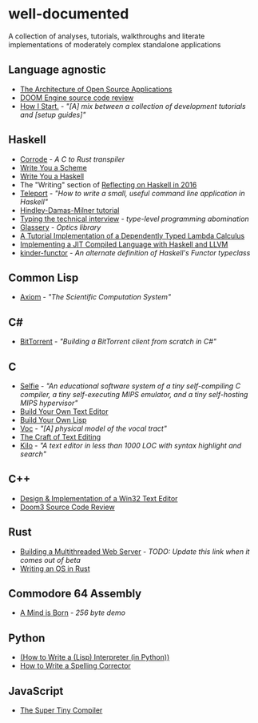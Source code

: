 # well-documented
A collection of analyses, tutorials, walkthroughs and literate implementations of moderately complex standalone applications

## Language agnostic

- [The Architecture of Open Source Applications](http://aosabook.org/en/index.html)
- [DOOM Engine source code review](http://fabiensanglard.net/doomIphone/doomClassicRenderer.php)
- [How I Start.](http://howistart.org/) - *"[A] mix between a collection of development tutorials and [setup guides]"*

## Haskell

- [Corrode](https://github.com/jameysharp/corrode/blob/master/src/Language/Rust/Corrode/C.md) - *A C to Rust transpiler*
- [Write You a Scheme](https://wespiser.com/writings/wyas/home.html)
- [Write You a Haskell](http://dev.stephendiehl.com/fun/)
- The "Writing" section of [Reflecting on Haskell in 2016](http://www.stephendiehl.com/posts/haskell_2017.html)
- [Teleport](http://bollu.github.io/teleport/) - *"How to write a small, useful command line application in Haskell"*
- [Hindley-Damas-Milner tutorial](https://github.com/quchen/articles/tree/master/hindley-milner)
- [Typing the technical interview](https://aphyr.com/posts/342-typing-the-technical-interview) - *type-level programming abomination*
- [Glassery](http://oleg.fi/gists/posts/2017-04-18-glassery.html) - *Optics library*
- [A Tutorial Implementation of a Dependently Typed Lambda Calculus](https://www.andres-loeh.de/LambdaPi/)
- [Implementing a JIT Compiled Language with Haskell and LLVM](http://www.stephendiehl.com/llvm/)
- [kinder-functor](https://github.com/rampion/kinder-functor) - *An alternate definition of Haskell's Functor typeclass*

## Common Lisp

- [Axiom](http://www.axiom-developer.org/axiom-website/books.html) - *"The Scientific Computation System"*


## C#

- [BitTorrent](http://seanjoflynn.com/research/bittorrent.html) - *"Building a BitTorrent client from scratch in C#"*

## C

- [Selfie](https://github.com/cksystemsteaching/selfie) - *"An educational software system of a tiny self-compiling C compiler, a tiny self-executing MIPS emulator, and a tiny self-hosting MIPS hypervisor"*
- [Build Your Own Text Editor](http://viewsourcecode.org/snaptoken/kilo/)
- [Build Your Own Lisp](http://www.buildyourownlisp.com/contents)
- [Voc](http://pbat.ch/proj/voc/) - *"[A] physical model of the vocal tract"*
- [The Craft of Text Editing](http://www.finseth.com/craft/)
- [Kilo](https://github.com/antirez/kilo) - *"A text editor in less than 1000 LOC with syntax highlight and search"*

## C++

- [Design & Implementation of a Win32 Text Editor](http://www.catch22.net/tuts/unicode-text-processing)
- [Doom3 Source Code Review](http://fabiensanglard.net/doom3/)

## Rust

- [Building a Multithreaded Web Server](https://doc.rust-lang.org/beta/book/second-edition/ch20-00-final-project-a-web-server.html) - *TODO: Update this link when it comes out of beta*
- [Writing an OS in Rust](http://os.phil-opp.com/)

## Commodore 64 Assembly

- [A Mind is Born](https://linusakesson.net/scene/a-mind-is-born/) - *256 byte demo*

## Python

- [(How to Write a (Lisp) Interpreter (in Python))](http://norvig.com/lispy.html)
- [How to Write a Spelling Corrector](http://norvig.com/spell-correct.html)

## JavaScript

- [The Super Tiny Compiler](https://github.com/thejameskyle/the-super-tiny-compiler)
